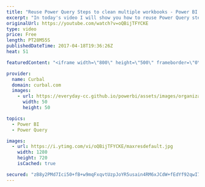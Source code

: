 ```yaml
---
title: "Reuse Power Query Steps to clean multiple workbooks - Power BI Tips & Tricks #43"
excerpt: "In today's video I will show you how to reuse Power Query steps to clean multiple workbooks.  In a previous video, I showed you how to reuse power query steps to clean multiple workbooks (https://www.youtube.com/watch?v=rohXtAlIgqY) and some of you asked me if it was possible to reuse the power query"
originalUrl: https://youtube.com/watch?v=oQBijTFYCKE
type: video
price: Free
length: PT28M55S
publishedDateTime: 2017-04-18T19:36:26Z
heat: 51

featuredContent: "<iframe width=\"800\" height=\"500\" frameborder=\"0\" src=\"https://www.youtube.com/embed/oQBijTFYCKE\" allow=\"accelerometer; autoplay; encrypted-media; gyroscope; picture-in-picture\" allowfullscreen></iframe>"

provider:
  name: Curbal
  domain: curbal.com
  images:
    - url: https://everyday-cc.github.io/powerbi/assets/images/organizations/curbal.com-50x50.jpg
      width: 50
      height: 50

topics:
  - Power BI
  - Power Query

images:
  - url: https://i.ytimg.com/vi/oQBijTFYCKE/maxresdefault.jpg
    width: 1280
    height: 720
    isCached: true

secured: "zB8y2PMd7Ici50+fB+w9mqFxqvtUzpJoYR5usain4RM6xJCdW+fEdYf92qwI7Itdymc79CYK07++xXLyIoFcXWNXkH4eCetR6d4mpnFZPQfigBTuiDabnrjSu0bd9fZb2OqHetCAEwrv6XwJbrw7EfArNts8tl4Dfa5oVk0hmrRUOelUlJFG315rbhsr1trhq2VyyIfN++SkEh9uTT5UjHu4iHAzjfQEmLmOx74n5zdFfI6IKT3kkUnLMIi8nZuoHV4aIni4RTskZ+aBgWl9Q9+yJmx1JEd10URejXlwVUUnU2/wZiKg3WKEsct1DlozpqiwTL4CB+4f2DtF/LZtQxzHQ/XMgHQyRdl9rna6nVszAyb/MUPYt/hSpGqKc8wRuTJZN+SXSx7cMzemn7j0zf8RhIYSFhp1iKFAjdTSQII=;0LE3CPxNY6iBEBqXxNmvmw=="
---
```


